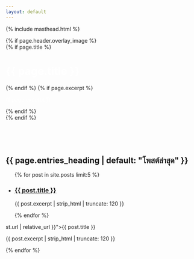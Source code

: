 ```yaml
---
layout: default
---
```


{% include masthead.html %}

<div class="page__hero" style="position: relative;">
  {% if page.header.overlay_image %}
  <div class="page__hero--overlay" style="background-image: url('{{ page.header.overlay_image | relative_url }}');">
    <div class="wrapper">
      {% if page.title %}
      <h1 class="page__title" style="color: white;">{{ page.title }}</h1>
      {% endif %}
      {% if page.excerpt %}
      <p class="page__excerpt" style="color: white;">{{ page.excerpt }}</p>
      {% endif %}
    </div>
  </div>
  {% endif %}
</div>

<div class="wrapper" style="margin-top: 2rem;">
  <!-- Random Buddha Quote -->
  <div id="buddha-quote" style="padding: 1rem; color: #1B5E20; font-weight: bold; text-align: center;"></div>

  <script>
    fetch("/assets/data/quotes.json")
      .then(response => response.json())
      .then(data => {
        function showQuote() {
          const random = data[Math.floor(Math.random() * data.length)];
          document.getElementById("buddha-quote").innerHTML =
            `“${random.quote}”<br><small>${random.source}</small>`;
        }
        showQuote();
        setInterval(showQuote, 10000);
      });
  </script>

  <!-- Latest Posts -->
  <h2 class="archive__subtitle">{{ page.entries_heading | default: "โพสต์ล่าสุด" }}</h2>
  <ul class="list__posts">
    {% for post in site.posts limit:5 %}
    <li>
      <h3><a href="{{ post.url | relative_url }}">{{ post.title }}</a></h3>
      <p>{{ post.excerpt | strip_html | truncate: 120 }}</p>
    </li>
    {% endfor %}
  </ul>
</div>st.url | relative_url }}">{{ post.title }}</a></h3>
      <p>{{ post.excerpt | strip_html | truncate: 120 }}</p>
    </li>
    {% endfor %}
  </ul>
</div>
